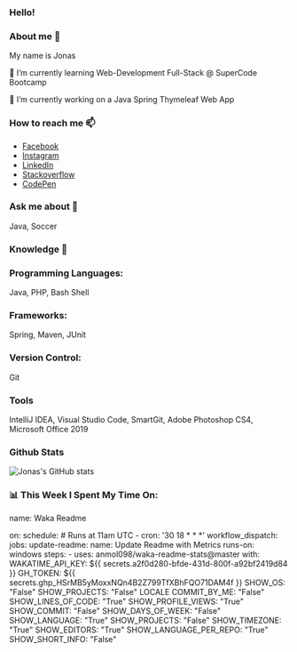 ### Hello! 

### About me 👋
My name is Jonas

🌱 I’m currently learning Web-Development Full-Stack @ SuperCode Bootcamp

🔭 I’m currently working on a Java Spring Thymeleaf Web App

### How to reach me 📫

- [Facebook](https://www.facebook.com/JonasErmertBLB/)
- [Instagram](https://www.instagram.com/ermert.jonas/)
- [LinkedIn](https://www.linkedin.com/in/jonas-ermert-b5266b182/)
- [Stackoverflow](https://stackoverflow.com/users/5328569/jonas-e)
- [CodePen](https://codepen.io/jonasermert/)


### Ask me about 💬
Java, Soccer

### Knowledge 🚀

### Programming Languages:
Java, PHP, Bash Shell

### Frameworks:
Spring, Maven, JUnit

### Version Control: 
Git

### Tools
IntelliJ IDEA, Visual Studio Code, SmartGit, Adobe Photoshop CS4, Microsoft Office 2019

### Github Stats
![Jonas's GitHub stats](https://github-readme-stats.vercel.app/api?username=jonasermert&show_icons=true&theme=default)


### 📊 This Week I Spent My Time On:

<!--START_SECTION:waka-->
name: Waka Readme

on:
  schedule:
    # Runs at 11am UTC
    - cron: '30 18 * * *'
  workflow_dispatch:
jobs:
  update-readme:
    name: Update Readme with Metrics
    runs-on: windows
    steps:
      - uses: anmol098/waka-readme-stats@master
        with:
          WAKATIME_API_KEY: ${{ secrets.a2f0d280-bfde-431d-800f-a92bf2419d84 }}
          GH_TOKEN: ${{ secrets.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 }}
          SHOW_OS: "False"
          SHOW_PROJECTS: "False"
          LOCALE
          COMMIT_BY_ME: "False"
          SHOW_LINES_OF_CODE: "True"
          SHOW_PROFILE_VIEWS: "True"
          SHOW_COMMIT: "False"
          SHOW_DAYS_OF_WEEK: "False"
          SHOW_LANGUAGE: "True"
          SHOW_PROJECTS: "False"
          SHOW_TIMEZONE: "True"
          SHOW_EDITORS: "True"
          SHOW_LANGUAGE_PER_REPO: "True"
          SHOW_SHORT_INFO: "False"
<!--END_SECTION:waka-->
















<!--
**jonasermert/jonasermert** is a ✨ _special_ ✨ repository because its `README.md` (this file) appears on your GitHub profile.

Here are some ideas to get you started:

- 🔭 I’m currently working on ...
- 🌱 I’m currently learning ...
- 👯 I’m looking to collaborate on ...
- 🤔 I’m looking for help with ...
- 💬 Ask me about ...
- 📫 How to reach me: ...
- 😄 Pronouns: ...
- ⚡ Fun fact: ...
-->
